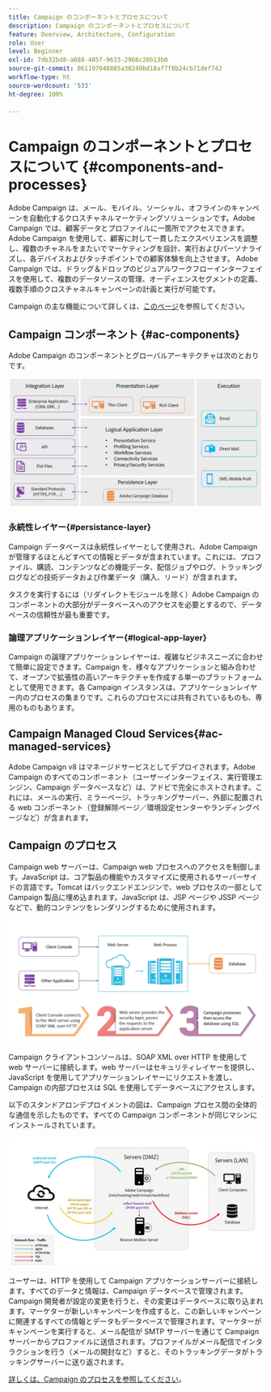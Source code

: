 ```yaml
---
title: Campaign のコンポーネントとプロセスについて
description: Campaign のコンポーネントとプロセスについて
feature: Overview, Architecture, Configuration
role: User
level: Beginner
exl-id: 7db32bd8-a088-405f-9633-2968c28b13b0
source-git-commit: 061197048885a30249bd18af7f8b24cb71def742
workflow-type: ht
source-wordcount: '533'
ht-degree: 100%

---
```


# Campaign のコンポーネントとプロセスについて {#components-and-processes}

Adobe Campaign は、メール、モバイル、ソーシャル、オフラインのキャンペーンを自動化するクロスチャネルマーケティングソリューションです。Adobe Campaign では、顧客データとプロファイルに一箇所でアクセスできます。Adobe Campaign を使用して、顧客に対して一貫したエクスペリエンスを調整し、複数のチャネルをまたいでマーケティングを設計、実行およびパーソナライズし、各デバイスおよびタッチポイントでの顧客体験を向上させます。 Adobe Campaign では、ドラッグ＆ドロップのビジュアルワークフローインターフェイスを使用して、複数のデータソースの管理、オーディエンスセグメントの定義、複数手順のクロスチャネルキャンペーンの計画と実行が可能です。

Campaign の主な機能について詳しくは、[このページ](../start/get-started.md)を参照してください。

## Campaign コンポーネント {#ac-components}

Adobe Campaign のコンポーネントとグローバルアーキテクチャは次のとおりです。

![](assets/do-not-localize//ac-components.png)



### 永続性レイヤー{#persistance-layer}

Campaign データベースは永続性レイヤーとして使用され、Adobe Campaign が管理するほとんどすべての情報とデータが含まれています。これには、プロファイル、購読、コンテンツなどの機能データ、配信ジョブやログ、トラッキングログなどの技術データおよび作業データ（購入、リード）が含まれます。

タスクを実行するには（リダイレクトモジュールを除く）Adobe Campaign のコンポーネントの大部分がデータベースへのアクセスを必要とするので、データベースの信頼性が最も重要です。

### 論理アプリケーションレイヤー{#logical-app-layer}

Campaign の論理アプリケーションレイヤーは、複雑なビジネスニーズに合わせて簡単に設定できます。Campaign を、様々なアプリケーションと組み合わせて、オープンで拡張性の高いアーキテクチャを作成する単一のプラットフォームとして使用できます。各 Campaign インスタンスは、アプリケーションレイヤー内のプロセスの集まりです。これらのプロセスには共有されているものも、専用のものもあります。

## Campaign Managed Cloud Services{#ac-managed-services}

Adobe Campaign v8 はマネージドサービスとしてデプロイされます。Adobe Campaign のすべてのコンポーネント（ユーザーインターフェイス、実行管理エンジン、Campaign データベースなど）は、アドビで完全にホストされます。これには、メールの実行、ミラーページ、トラッキングサーバー、外部に配置される web コンポーネント（登録解除ページ／環境設定センターやランディングページなど）が含まれます。

## Campaign のプロセス

Campaign web サーバーは、Campaign web プロセスへのアクセスを制御します。JavaScript は、コア製品の機能やカスタマイズに使用されるサーバーサイドの言語です。Tomcat はバックエンドエンジンで、web プロセスの一部として Campaign 製品に埋め込まれます。JavaScript は、JSP ページや JSSP ページなどで、動的コンテンツをレンダリングするために使用されます。

![](assets/do-not-localize/ac-processes.png)

Campaign クライアントコンソールは、SOAP XML over HTTP を使用して web サーバーに接続します。web サーバーはセキュリティレイヤーを提供し、JavaScript を使用してアプリケーションレイヤーにリクエストを渡し、Campaign の内部プロセスは SQL を使用してデータベースにアクセスします。

以下のスタンドアロンデプロイメントの図は、Campaign プロセス間の全体的な通信を示したものです。すべての Campaign コンポーネントが同じマシンにインストールされています。

![](assets/do-not-localize//ac-standalone.png)

ユーザーは、HTTP を使用して Campaign アプリケーションサーバーに接続します。すべてのデータと情報は、Campaign データベースで管理されます。Campaign 開発者が設定の変更を行うと、その変更はデータベースに取り込まれます。マーケターが新しいキャンペーンを作成すると、この新しいキャンペーンに関連するすべての情報とデータもデータベースで管理されます。マーケターがキャンペーンを実行すると、メール配信が SMTP サーバーを通じて Campaign サーバーからプロファイルに送信されます。プロファイルがメール配信でインタラクションを行う（メールの開封など）すると、そのトラッキングデータがトラッキングサーバーに送り返されます。

[詳しくは、Campaign のプロセスを参照してください](../architecture/general-architecture.md#dev-env)。
